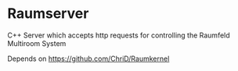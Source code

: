 # Raumserver
C++ Server which accepts http requests for controlling the Raumfeld Multiroom System

Depends on 
https://github.com/ChriD/Raumkernel